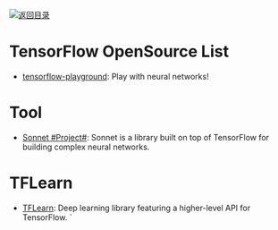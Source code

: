 [![返回目录](https://user-images.githubusercontent.com/5803001/38079637-ff0abcf0-3371-11e8-9b76-ad651620afc7.jpg)](https://github.com/wxyyxc1992/Awesome-Lists)

# TensorFlow OpenSource List

* [tensorflow-playground](https://github.com/tensorflow/playground): Play with neural networks!

# Tool

* [Sonnet #Project#](https://github.com/deepmind/sonnet): Sonnet is a library built on top of TensorFlow for building complex neural networks.

# TFLearn

* [TFLearn](https://github.com/tflearn/tflearn): Deep learning library featuring a higher-level API for TensorFlow.
  `
